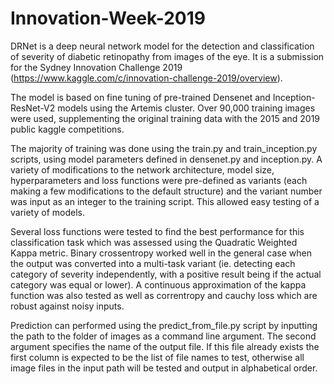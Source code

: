 # Innovation-Week-2019

DRNet is a deep neural network model for the detection and classification of severity of diabetic retinopathy from images of the eye. It is a submission for the Sydney Innovation Challenge 2019 (https://www.kaggle.com/c/innovation-challenge-2019/overview).

The model is based on fine tuning of pre-trained Densenet and Inception-ResNet-V2 models using the Artemis cluster. Over 90,000 training images were used, supplementing the original training data with the 2015 and 2019 public kaggle competitions.

The majority of training was done using the train.py and train_inception.py scripts, using model parameters defined in densenet.py and inception.py. A variety of modifications to the network architecture, model size, hyperparameters and loss functions were pre-defined as variants (each making a few modifications to the default structure) and the variant number was input as an integer to the training script. This allowed easy testing of a variety of models.

Several loss functions were tested to find the best performance for this classification task which was assessed using the Quadratic Weighted Kappa metric. Binary crossentropy worked well in the general case when the output was converted into a multi-task variant (ie. detecting each category of severity independently, with a positive result being if the actual category was equal or lower). A continuous approximation of the kappa function was also tested as well as correntropy and cauchy loss which are robust against noisy inputs.

Prediction can performed using the predict_from_file.py script by inputting the path to the folder of images as a command line argument. The second argument specifies the name of the output file. If this file already exists the first column is expected to be the list of file names to test, otherwise all image files in the input path will be tested and output in alphabetical order.
